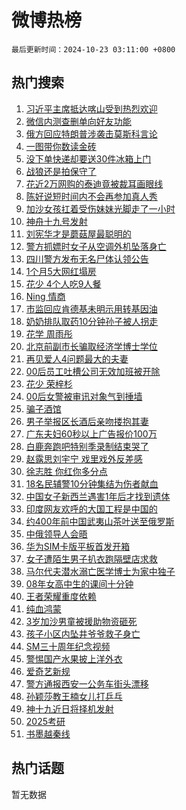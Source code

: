 # 微博热榜

`最后更新时间：2024-10-23 03:11:00 +0800`

## 热门搜索

1. [习近平主席抵达喀山受到热烈欢迎](https://m.weibo.cn/search?containerid=100103type%3D1%26t%3D10%26q%3D%23%E4%B9%A0%E8%BF%91%E5%B9%B3%E4%B8%BB%E5%B8%AD%E6%8A%B5%E8%BE%BE%E5%96%80%E5%B1%B1%E5%8F%97%E5%88%B0%E7%83%AD%E7%83%88%E6%AC%A2%E8%BF%8E%23&stream_entry_id=51&isnewpage=1&extparam=seat%3D1%26pos%3D0%26c_type%3D51%26q%3D%2523%25E4%25B9%25A0%25E8%25BF%2591%25E5%25B9%25B3%25E4%25B8%25BB%25E5%25B8%25AD%25E6%258A%25B5%25E8%25BE%25BE%25E5%2596%2580%25E5%25B1%25B1%25E5%258F%2597%25E5%2588%25B0%25E7%2583%25AD%25E7%2583%2588%25E6%25AC%25A2%25E8%25BF%258E%2523%26dgr%3D0%26cate%3D10103%26stream_entry_id%3D51%26filter_type%3Drealtimehot%26display_time%3D1729624259%26pre_seqid%3D17296242593850270508008)
1. [微信内测查删单向好友功能](https://m.weibo.cn/search?containerid=100103type%3D1%26t%3D10%26q%3D%23%E5%BE%AE%E4%BF%A1%E5%86%85%E6%B5%8B%E6%9F%A5%E5%88%A0%E5%8D%95%E5%90%91%E5%A5%BD%E5%8F%8B%E5%8A%9F%E8%83%BD%23&stream_entry_id=31&isnewpage=1&extparam=seat%3D1%26band_rank%3D1%26c_type%3D31%26q%3D%2523%25E5%25BE%25AE%25E4%25BF%25A1%25E5%2586%2585%25E6%25B5%258B%25E6%259F%25A5%25E5%2588%25A0%25E5%258D%2595%25E5%2590%2591%25E5%25A5%25BD%25E5%258F%258B%25E5%258A%259F%25E8%2583%25BD%2523%26realpos%3D1%26stream_entry_id%3D31%26dgr%3D0%26flag%3D2%26pos%3D0%26cate%3D5001%26lcate%3D5001%26filter_type%3Drealtimehot%26display_time%3D1729624259%26pre_seqid%3D17296242593850270508008)
1. [俄方回应特朗普涉袭击莫斯科言论](https://m.weibo.cn/search?containerid=100103type%3D1%26t%3D10%26q%3D%23%E4%BF%84%E6%96%B9%E5%9B%9E%E5%BA%94%E7%89%B9%E6%9C%97%E6%99%AE%E6%B6%89%E8%A2%AD%E5%87%BB%E8%8E%AB%E6%96%AF%E7%A7%91%E8%A8%80%E8%AE%BA%23&stream_entry_id=31&isnewpage=1&extparam=seat%3D1%26band_rank%3D2%26c_type%3D31%26q%3D%2523%25E4%25BF%2584%25E6%2596%25B9%25E5%259B%259E%25E5%25BA%2594%25E7%2589%25B9%25E6%259C%2597%25E6%2599%25AE%25E6%25B6%2589%25E8%25A2%25AD%25E5%2587%25BB%25E8%258E%25AB%25E6%2596%25AF%25E7%25A7%2591%25E8%25A8%2580%25E8%25AE%25BA%2523%26realpos%3D2%26stream_entry_id%3D31%26dgr%3D0%26flag%3D1%26pos%3D1%26cate%3D5001%26lcate%3D5001%26filter_type%3Drealtimehot%26display_time%3D1729624259%26pre_seqid%3D17296242593850270508008)
1. [一图带你数读金砖](https://m.weibo.cn/search?containerid=100103type%3D1%26t%3D10%26q%3D%23%E4%B8%80%E5%9B%BE%E5%B8%A6%E4%BD%A0%E6%95%B0%E8%AF%BB%E9%87%91%E7%A0%96%23&stream_entry_id=31&isnewpage=1&extparam=seat%3D1%26band_rank%3D3%26c_type%3D31%26q%3D%2523%25E4%25B8%2580%25E5%259B%25BE%25E5%25B8%25A6%25E4%25BD%25A0%25E6%2595%25B0%25E8%25AF%25BB%25E9%2587%2591%25E7%25A0%2596%2523%26realpos%3D3%26stream_entry_id%3D31%26dgr%3D0%26flag%3D0%26pos%3D2%26cate%3D5001%26lcate%3D5001%26filter_type%3Drealtimehot%26display_time%3D1729624259%26pre_seqid%3D17296242593850270508008)
1. [没下单快递却要送30件冰箱上门](https://m.weibo.cn/search?containerid=100103type%3D1%26t%3D10%26q%3D%23%E6%B2%A1%E4%B8%8B%E5%8D%95%E5%BF%AB%E9%80%92%E5%8D%B4%E8%A6%81%E9%80%8130%E4%BB%B6%E5%86%B0%E7%AE%B1%E4%B8%8A%E9%97%A8%23&stream_entry_id=31&isnewpage=1&extparam=seat%3D1%26band_rank%3D4%26c_type%3D31%26q%3D%2523%25E6%25B2%25A1%25E4%25B8%258B%25E5%258D%2595%25E5%25BF%25AB%25E9%2580%2592%25E5%258D%25B4%25E8%25A6%2581%25E9%2580%258130%25E4%25BB%25B6%25E5%2586%25B0%25E7%25AE%25B1%25E4%25B8%258A%25E9%2597%25A8%2523%26realpos%3D4%26stream_entry_id%3D31%26dgr%3D0%26flag%3D0%26pos%3D3%26cate%3D5001%26lcate%3D5001%26filter_type%3Drealtimehot%26display_time%3D1729624259%26pre_seqid%3D17296242593850270508008)
1. [战狼还是拍保守了](https://m.weibo.cn/search?containerid=100103type%3D1%26t%3D10%26q%3D%23%E6%88%98%E7%8B%BC%E8%BF%98%E6%98%AF%E6%8B%8D%E4%BF%9D%E5%AE%88%E4%BA%86%23&stream_entry_id=31&isnewpage=1&extparam=seat%3D1%26band_rank%3D5%26c_type%3D31%26q%3D%2523%25E6%2588%2598%25E7%258B%25BC%25E8%25BF%2598%25E6%2598%25AF%25E6%258B%258D%25E4%25BF%259D%25E5%25AE%2588%25E4%25BA%2586%2523%26realpos%3D5%26stream_entry_id%3D31%26dgr%3D0%26flag%3D0%26pos%3D4%26cate%3D5001%26lcate%3D5001%26filter_type%3Drealtimehot%26display_time%3D1729624259%26pre_seqid%3D17296242593850270508008)
1. [花近2万网购的泰迪竟被裁耳画眼线](https://m.weibo.cn/search?containerid=100103type%3D1%26t%3D10%26q%3D%23%E8%8A%B1%E8%BF%912%E4%B8%87%E7%BD%91%E8%B4%AD%E7%9A%84%E6%B3%B0%E8%BF%AA%E7%AB%9F%E8%A2%AB%E8%A3%81%E8%80%B3%E7%94%BB%E7%9C%BC%E7%BA%BF%23&stream_entry_id=31&isnewpage=1&extparam=seat%3D1%26band_rank%3D6%26c_type%3D31%26q%3D%2523%25E8%258A%25B1%25E8%25BF%25912%25E4%25B8%2587%25E7%25BD%2591%25E8%25B4%25AD%25E7%259A%2584%25E6%25B3%25B0%25E8%25BF%25AA%25E7%25AB%259F%25E8%25A2%25AB%25E8%25A3%2581%25E8%2580%25B3%25E7%2594%25BB%25E7%259C%25BC%25E7%25BA%25BF%2523%26realpos%3D6%26stream_entry_id%3D31%26dgr%3D0%26flag%3D0%26pos%3D5%26cate%3D5001%26lcate%3D5001%26filter_type%3Drealtimehot%26display_time%3D1729624259%26pre_seqid%3D17296242593850270508008)
1. [陈好说短时间内不会再参加真人秀](https://m.weibo.cn/search?containerid=100103type%3D1%26t%3D10%26q%3D%23%E9%99%88%E5%A5%BD%E8%AF%B4%E7%9F%AD%E6%97%B6%E9%97%B4%E5%86%85%E4%B8%8D%E4%BC%9A%E5%86%8D%E5%8F%82%E5%8A%A0%E7%9C%9F%E4%BA%BA%E7%A7%80%23&stream_entry_id=31&isnewpage=1&extparam=seat%3D1%26band_rank%3D7%26c_type%3D31%26q%3D%2523%25E9%2599%2588%25E5%25A5%25BD%25E8%25AF%25B4%25E7%259F%25AD%25E6%2597%25B6%25E9%2597%25B4%25E5%2586%2585%25E4%25B8%258D%25E4%25BC%259A%25E5%2586%258D%25E5%258F%2582%25E5%258A%25A0%25E7%259C%259F%25E4%25BA%25BA%25E7%25A7%2580%2523%26realpos%3D7%26stream_entry_id%3D31%26dgr%3D0%26flag%3D0%26pos%3D6%26cate%3D5001%26lcate%3D5001%26filter_type%3Drealtimehot%26display_time%3D1729624259%26pre_seqid%3D17296242593850270508008)
1. [加沙女孩扛着受伤妹妹光脚走了一小时](https://m.weibo.cn/search?containerid=100103type%3D1%26t%3D10%26q%3D%23%E5%8A%A0%E6%B2%99%E5%A5%B3%E5%AD%A9%E6%89%9B%E7%9D%80%E5%8F%97%E4%BC%A4%E5%A6%B9%E5%A6%B9%E5%85%89%E8%84%9A%E8%B5%B0%E4%BA%86%E4%B8%80%E5%B0%8F%E6%97%B6%23&stream_entry_id=31&isnewpage=1&extparam=seat%3D1%26band_rank%3D8%26c_type%3D31%26q%3D%2523%25E5%258A%25A0%25E6%25B2%2599%25E5%25A5%25B3%25E5%25AD%25A9%25E6%2589%259B%25E7%259D%2580%25E5%258F%2597%25E4%25BC%25A4%25E5%25A6%25B9%25E5%25A6%25B9%25E5%2585%2589%25E8%2584%259A%25E8%25B5%25B0%25E4%25BA%2586%25E4%25B8%2580%25E5%25B0%258F%25E6%2597%25B6%2523%26realpos%3D8%26stream_entry_id%3D31%26dgr%3D0%26flag%3D0%26pos%3D7%26cate%3D5001%26lcate%3D5001%26filter_type%3Drealtimehot%26display_time%3D1729624259%26pre_seqid%3D17296242593850270508008)
1. [神舟十九号发射](https://m.weibo.cn/search?containerid=100103type%3D1%26t%3D10%26q%3D%23%E7%A5%9E%E8%88%9F%E5%8D%81%E4%B9%9D%E5%8F%B7%E5%8F%91%E5%B0%84%23&stream_entry_id=31&isnewpage=1&extparam=seat%3D1%26band_rank%3D9%26c_type%3D31%26q%3D%2523%25E7%25A5%259E%25E8%2588%259F%25E5%258D%2581%25E4%25B9%259D%25E5%258F%25B7%25E5%258F%2591%25E5%25B0%2584%2523%26realpos%3D9%26stream_entry_id%3D31%26dgr%3D0%26flag%3D0%26pos%3D8%26cate%3D5001%26lcate%3D5001%26filter_type%3Drealtimehot%26display_time%3D1729624259%26pre_seqid%3D17296242593850270508008)
1. [刘宪华才是蘑菇屋最聪明的](https://m.weibo.cn/search?containerid=100103type%3D1%26t%3D10%26q%3D%E5%88%98%E5%AE%AA%E5%8D%8E%E6%89%8D%E6%98%AF%E8%98%91%E8%8F%87%E5%B1%8B%E6%9C%80%E8%81%AA%E6%98%8E%E7%9A%84&stream_entry_id=31&isnewpage=1&extparam=seat%3D1%26band_rank%3D10%26c_type%3D31%26q%3D%25E5%2588%2598%25E5%25AE%25AA%25E5%258D%258E%25E6%2589%258D%25E6%2598%25AF%25E8%2598%2591%25E8%258F%2587%25E5%25B1%258B%25E6%259C%2580%25E8%2581%25AA%25E6%2598%258E%25E7%259A%2584%26realpos%3D10%26stream_entry_id%3D31%26dgr%3D0%26flag%3D0%26pos%3D9%26cate%3D5001%26lcate%3D5001%26filter_type%3Drealtimehot%26display_time%3D1729624259%26pre_seqid%3D17296242593850270508008)
1. [警方抓嫖时女子从空调外机坠落身亡](https://m.weibo.cn/search?containerid=100103type%3D1%26t%3D10%26q%3D%23%E8%AD%A6%E6%96%B9%E6%8A%93%E5%AB%96%E6%97%B6%E5%A5%B3%E5%AD%90%E4%BB%8E%E7%A9%BA%E8%B0%83%E5%A4%96%E6%9C%BA%E5%9D%A0%E8%90%BD%E8%BA%AB%E4%BA%A1%23&stream_entry_id=31&isnewpage=1&extparam=seat%3D1%26band_rank%3D11%26c_type%3D31%26q%3D%2523%25E8%25AD%25A6%25E6%2596%25B9%25E6%258A%2593%25E5%25AB%2596%25E6%2597%25B6%25E5%25A5%25B3%25E5%25AD%2590%25E4%25BB%258E%25E7%25A9%25BA%25E8%25B0%2583%25E5%25A4%2596%25E6%259C%25BA%25E5%259D%25A0%25E8%2590%25BD%25E8%25BA%25AB%25E4%25BA%25A1%2523%26realpos%3D11%26stream_entry_id%3D31%26dgr%3D0%26flag%3D2%26pos%3D10%26cate%3D5001%26lcate%3D5001%26filter_type%3Drealtimehot%26display_time%3D1729624259%26pre_seqid%3D17296242593850270508008)
1. [四川警方发布无名尸体认领公告](https://m.weibo.cn/search?containerid=100103type%3D1%26t%3D10%26q%3D%23%E5%9B%9B%E5%B7%9D%E8%AD%A6%E6%96%B9%E5%8F%91%E5%B8%83%E6%97%A0%E5%90%8D%E5%B0%B8%E4%BD%93%E8%AE%A4%E9%A2%86%E5%85%AC%E5%91%8A%23&stream_entry_id=31&isnewpage=1&extparam=seat%3D1%26band_rank%3D12%26c_type%3D31%26q%3D%2523%25E5%259B%259B%25E5%25B7%259D%25E8%25AD%25A6%25E6%2596%25B9%25E5%258F%2591%25E5%25B8%2583%25E6%2597%25A0%25E5%2590%258D%25E5%25B0%25B8%25E4%25BD%2593%25E8%25AE%25A4%25E9%25A2%2586%25E5%2585%25AC%25E5%2591%258A%2523%26realpos%3D12%26stream_entry_id%3D31%26dgr%3D0%26flag%3D0%26pos%3D11%26cate%3D5001%26lcate%3D5001%26filter_type%3Drealtimehot%26display_time%3D1729624259%26pre_seqid%3D17296242593850270508008)
1. [1个月5大网红塌房](https://m.weibo.cn/search?containerid=100103type%3D1%26t%3D10%26q%3D%231%E4%B8%AA%E6%9C%885%E5%A4%A7%E7%BD%91%E7%BA%A2%E5%A1%8C%E6%88%BF%23&stream_entry_id=31&isnewpage=1&extparam=seat%3D1%26band_rank%3D13%26c_type%3D31%26q%3D%25231%25E4%25B8%25AA%25E6%259C%25885%25E5%25A4%25A7%25E7%25BD%2591%25E7%25BA%25A2%25E5%25A1%258C%25E6%2588%25BF%2523%26realpos%3D13%26stream_entry_id%3D31%26dgr%3D0%26flag%3D2%26pos%3D12%26cate%3D5001%26lcate%3D5001%26filter_type%3Drealtimehot%26display_time%3D1729624259%26pre_seqid%3D17296242593850270508008)
1. [花少 4个人吃9人餐](https://m.weibo.cn/search?containerid=100103type%3D1%26t%3D10%26q%3D%E8%8A%B1%E5%B0%91+4%E4%B8%AA%E4%BA%BA%E5%90%839%E4%BA%BA%E9%A4%90&stream_entry_id=31&isnewpage=1&extparam=seat%3D1%26band_rank%3D14%26c_type%3D31%26q%3D%25E8%258A%25B1%25E5%25B0%2591%25204%25E4%25B8%25AA%25E4%25BA%25BA%25E5%2590%25839%25E4%25BA%25BA%25E9%25A4%2590%26realpos%3D14%26stream_entry_id%3D31%26dgr%3D0%26flag%3D0%26pos%3D13%26cate%3D5001%26lcate%3D5001%26filter_type%3Drealtimehot%26display_time%3D1729624259%26pre_seqid%3D17296242593850270508008)
1. [Ning 情商](https://m.weibo.cn/search?containerid=100103type%3D1%26t%3D10%26q%3DNing+%E6%83%85%E5%95%86&stream_entry_id=31&isnewpage=1&extparam=seat%3D1%26band_rank%3D15%26c_type%3D31%26q%3DNing%2520%25E6%2583%2585%25E5%2595%2586%26realpos%3D15%26stream_entry_id%3D31%26dgr%3D0%26flag%3D0%26pos%3D14%26cate%3D5001%26lcate%3D5001%26filter_type%3Drealtimehot%26display_time%3D1729624259%26pre_seqid%3D17296242593850270508008)
1. [市监回应肯德基未明示用转基因油](https://m.weibo.cn/search?containerid=100103type%3D1%26t%3D10%26q%3D%23%E5%B8%82%E7%9B%91%E5%9B%9E%E5%BA%94%E8%82%AF%E5%BE%B7%E5%9F%BA%E6%9C%AA%E6%98%8E%E7%A4%BA%E7%94%A8%E8%BD%AC%E5%9F%BA%E5%9B%A0%E6%B2%B9%23&stream_entry_id=31&isnewpage=1&extparam=seat%3D1%26band_rank%3D16%26c_type%3D31%26q%3D%2523%25E5%25B8%2582%25E7%259B%2591%25E5%259B%259E%25E5%25BA%2594%25E8%2582%25AF%25E5%25BE%25B7%25E5%259F%25BA%25E6%259C%25AA%25E6%2598%258E%25E7%25A4%25BA%25E7%2594%25A8%25E8%25BD%25AC%25E5%259F%25BA%25E5%259B%25A0%25E6%25B2%25B9%2523%26realpos%3D16%26stream_entry_id%3D31%26dgr%3D0%26flag%3D1%26pos%3D15%26cate%3D5001%26lcate%3D5001%26filter_type%3Drealtimehot%26display_time%3D1729624259%26pre_seqid%3D17296242593850270508008)
1. [奶奶排队取药10分钟孙子被人拐走](https://m.weibo.cn/search?containerid=100103type%3D1%26t%3D10%26q%3D%23%E5%A5%B6%E5%A5%B6%E6%8E%92%E9%98%9F%E5%8F%96%E8%8D%AF10%E5%88%86%E9%92%9F%E5%AD%99%E5%AD%90%E8%A2%AB%E4%BA%BA%E6%8B%90%E8%B5%B0%23&stream_entry_id=31&isnewpage=1&extparam=seat%3D1%26band_rank%3D17%26c_type%3D31%26q%3D%2523%25E5%25A5%25B6%25E5%25A5%25B6%25E6%258E%2592%25E9%2598%259F%25E5%258F%2596%25E8%258D%25AF10%25E5%2588%2586%25E9%2592%259F%25E5%25AD%2599%25E5%25AD%2590%25E8%25A2%25AB%25E4%25BA%25BA%25E6%258B%2590%25E8%25B5%25B0%2523%26realpos%3D17%26stream_entry_id%3D31%26dgr%3D0%26flag%3D0%26pos%3D16%26cate%3D5001%26lcate%3D5001%26filter_type%3Drealtimehot%26display_time%3D1729624259%26pre_seqid%3D17296242593850270508008)
1. [花学 周雨彤](https://m.weibo.cn/search?containerid=100103type%3D1%26t%3D10%26q%3D%E8%8A%B1%E5%AD%A6+%E5%91%A8%E9%9B%A8%E5%BD%A4&stream_entry_id=31&isnewpage=1&extparam=seat%3D1%26band_rank%3D18%26c_type%3D31%26q%3D%25E8%258A%25B1%25E5%25AD%25A6%2520%25E5%2591%25A8%25E9%259B%25A8%25E5%25BD%25A4%26realpos%3D18%26stream_entry_id%3D31%26dgr%3D0%26flag%3D0%26pos%3D17%26cate%3D5001%26lcate%3D5001%26filter_type%3Drealtimehot%26display_time%3D1729624259%26pre_seqid%3D17296242593850270508008)
1. [北京前副市长骗取经济学博士学位](https://m.weibo.cn/search?containerid=100103type%3D1%26t%3D10%26q%3D%23%E5%8C%97%E4%BA%AC%E5%89%8D%E5%89%AF%E5%B8%82%E9%95%BF%E9%AA%97%E5%8F%96%E7%BB%8F%E6%B5%8E%E5%AD%A6%E5%8D%9A%E5%A3%AB%E5%AD%A6%E4%BD%8D%23&stream_entry_id=31&isnewpage=1&extparam=seat%3D1%26band_rank%3D19%26c_type%3D31%26q%3D%2523%25E5%258C%2597%25E4%25BA%25AC%25E5%2589%258D%25E5%2589%25AF%25E5%25B8%2582%25E9%2595%25BF%25E9%25AA%2597%25E5%258F%2596%25E7%25BB%258F%25E6%25B5%258E%25E5%25AD%25A6%25E5%258D%259A%25E5%25A3%25AB%25E5%25AD%25A6%25E4%25BD%258D%2523%26realpos%3D19%26stream_entry_id%3D31%26dgr%3D0%26flag%3D0%26pos%3D18%26cate%3D5001%26lcate%3D5001%26filter_type%3Drealtimehot%26display_time%3D1729624259%26pre_seqid%3D17296242593850270508008)
1. [再见爱人4问题最大的夫妻](https://m.weibo.cn/search?containerid=100103type%3D1%26t%3D10%26q%3D%E5%86%8D%E8%A7%81%E7%88%B1%E4%BA%BA4%E9%97%AE%E9%A2%98%E6%9C%80%E5%A4%A7%E7%9A%84%E5%A4%AB%E5%A6%BB&stream_entry_id=31&isnewpage=1&extparam=seat%3D1%26band_rank%3D20%26c_type%3D31%26q%3D%25E5%2586%258D%25E8%25A7%2581%25E7%2588%25B1%25E4%25BA%25BA4%25E9%2597%25AE%25E9%25A2%2598%25E6%259C%2580%25E5%25A4%25A7%25E7%259A%2584%25E5%25A4%25AB%25E5%25A6%25BB%26realpos%3D20%26stream_entry_id%3D31%26dgr%3D0%26flag%3D0%26pos%3D19%26cate%3D5001%26lcate%3D5001%26filter_type%3Drealtimehot%26display_time%3D1729624259%26pre_seqid%3D17296242593850270508008)
1. [00后员工吐槽公司无效加班被开除](https://m.weibo.cn/search?containerid=100103type%3D1%26t%3D10%26q%3D%2300%E5%90%8E%E5%91%98%E5%B7%A5%E5%90%90%E6%A7%BD%E5%85%AC%E5%8F%B8%E6%97%A0%E6%95%88%E5%8A%A0%E7%8F%AD%E8%A2%AB%E5%BC%80%E9%99%A4%23&stream_entry_id=31&isnewpage=1&extparam=seat%3D1%26band_rank%3D21%26c_type%3D31%26q%3D%252300%25E5%2590%258E%25E5%2591%2598%25E5%25B7%25A5%25E5%2590%2590%25E6%25A7%25BD%25E5%2585%25AC%25E5%258F%25B8%25E6%2597%25A0%25E6%2595%2588%25E5%258A%25A0%25E7%258F%25AD%25E8%25A2%25AB%25E5%25BC%2580%25E9%2599%25A4%2523%26realpos%3D21%26stream_entry_id%3D31%26dgr%3D0%26flag%3D0%26pos%3D20%26cate%3D5001%26lcate%3D5001%26filter_type%3Drealtimehot%26display_time%3D1729624259%26pre_seqid%3D17296242593850270508008)
1. [花少 荣梓杉](https://m.weibo.cn/search?containerid=100103type%3D1%26t%3D10%26q%3D%E8%8A%B1%E5%B0%91+%E8%8D%A3%E6%A2%93%E6%9D%89&stream_entry_id=31&isnewpage=1&extparam=seat%3D1%26band_rank%3D22%26c_type%3D31%26q%3D%25E8%258A%25B1%25E5%25B0%2591%2520%25E8%258D%25A3%25E6%25A2%2593%25E6%259D%2589%26realpos%3D22%26stream_entry_id%3D31%26dgr%3D0%26flag%3D0%26pos%3D21%26cate%3D5001%26lcate%3D5001%26filter_type%3Drealtimehot%26display_time%3D1729624259%26pre_seqid%3D17296242593850270508008)
1. [00后女警被审讯对象气到捶墙](https://m.weibo.cn/search?containerid=100103type%3D1%26t%3D10%26q%3D%2300%E5%90%8E%E5%A5%B3%E8%AD%A6%E8%A2%AB%E5%AE%A1%E8%AE%AF%E5%AF%B9%E8%B1%A1%E6%B0%94%E5%88%B0%E6%8D%B6%E5%A2%99%23&stream_entry_id=31&isnewpage=1&extparam=seat%3D1%26band_rank%3D23%26c_type%3D31%26q%3D%252300%25E5%2590%258E%25E5%25A5%25B3%25E8%25AD%25A6%25E8%25A2%25AB%25E5%25AE%25A1%25E8%25AE%25AF%25E5%25AF%25B9%25E8%25B1%25A1%25E6%25B0%2594%25E5%2588%25B0%25E6%258D%25B6%25E5%25A2%2599%2523%26realpos%3D23%26stream_entry_id%3D31%26dgr%3D0%26flag%3D0%26pos%3D22%26cate%3D5001%26lcate%3D5001%26filter_type%3Drealtimehot%26display_time%3D1729624259%26pre_seqid%3D17296242593850270508008)
1. [骗子酒馆](https://m.weibo.cn/search?containerid=100103type%3D1%26t%3D10%26q%3D%23%E9%AA%97%E5%AD%90%E9%85%92%E9%A6%86%23&stream_entry_id=31&isnewpage=1&extparam=seat%3D1%26band_rank%3D24%26c_type%3D31%26q%3D%2523%25E9%25AA%2597%25E5%25AD%2590%25E9%2585%2592%25E9%25A6%2586%2523%26realpos%3D24%26stream_entry_id%3D31%26dgr%3D0%26flag%3D1%26pos%3D23%26cate%3D5001%26lcate%3D5001%26filter_type%3Drealtimehot%26display_time%3D1729624259%26pre_seqid%3D17296242593850270508008)
1. [男子举报区长酒后亲吻搂抱其妻](https://m.weibo.cn/search?containerid=100103type%3D1%26t%3D10%26q%3D%23%E7%94%B7%E5%AD%90%E4%B8%BE%E6%8A%A5%E5%8C%BA%E9%95%BF%E9%85%92%E5%90%8E%E4%BA%B2%E5%90%BB%E6%90%82%E6%8A%B1%E5%85%B6%E5%A6%BB%23&stream_entry_id=31&isnewpage=1&extparam=seat%3D1%26band_rank%3D25%26c_type%3D31%26q%3D%2523%25E7%2594%25B7%25E5%25AD%2590%25E4%25B8%25BE%25E6%258A%25A5%25E5%258C%25BA%25E9%2595%25BF%25E9%2585%2592%25E5%2590%258E%25E4%25BA%25B2%25E5%2590%25BB%25E6%2590%2582%25E6%258A%25B1%25E5%2585%25B6%25E5%25A6%25BB%2523%26realpos%3D25%26stream_entry_id%3D31%26dgr%3D0%26flag%3D0%26pos%3D24%26cate%3D5001%26lcate%3D5001%26filter_type%3Drealtimehot%26display_time%3D1729624259%26pre_seqid%3D17296242593850270508008)
1. [广东夫妇60秒以上广告报价100万](https://m.weibo.cn/search?containerid=100103type%3D1%26t%3D10%26q%3D%23%E5%B9%BF%E4%B8%9C%E5%A4%AB%E5%A6%8760%E7%A7%92%E4%BB%A5%E4%B8%8A%E5%B9%BF%E5%91%8A%E6%8A%A5%E4%BB%B7100%E4%B8%87%23&stream_entry_id=31&isnewpage=1&extparam=seat%3D1%26band_rank%3D26%26c_type%3D31%26q%3D%2523%25E5%25B9%25BF%25E4%25B8%259C%25E5%25A4%25AB%25E5%25A6%258760%25E7%25A7%2592%25E4%25BB%25A5%25E4%25B8%258A%25E5%25B9%25BF%25E5%2591%258A%25E6%258A%25A5%25E4%25BB%25B7100%25E4%25B8%2587%2523%26realpos%3D26%26stream_entry_id%3D31%26dgr%3D0%26flag%3D1%26pos%3D25%26cate%3D5001%26lcate%3D5001%26filter_type%3Drealtimehot%26display_time%3D1729624259%26pre_seqid%3D17296242593850270508008)
1. [白鹿奔跑吧特别季录制结束哭了](https://m.weibo.cn/search?containerid=100103type%3D1%26t%3D10%26q%3D%23%E7%99%BD%E9%B9%BF%E5%A5%94%E8%B7%91%E5%90%A7%E7%89%B9%E5%88%AB%E5%AD%A3%E5%BD%95%E5%88%B6%E7%BB%93%E6%9D%9F%E5%93%AD%E4%BA%86%23&stream_entry_id=31&isnewpage=1&extparam=seat%3D1%26band_rank%3D27%26c_type%3D31%26q%3D%2523%25E7%2599%25BD%25E9%25B9%25BF%25E5%25A5%2594%25E8%25B7%2591%25E5%2590%25A7%25E7%2589%25B9%25E5%2588%25AB%25E5%25AD%25A3%25E5%25BD%2595%25E5%2588%25B6%25E7%25BB%2593%25E6%259D%259F%25E5%2593%25AD%25E4%25BA%2586%2523%26realpos%3D27%26stream_entry_id%3D31%26dgr%3D0%26flag%3D0%26pos%3D26%26cate%3D5001%26lcate%3D5001%26filter_type%3Drealtimehot%26display_time%3D1729624259%26pre_seqid%3D17296242593850270508008)
1. [赵露思刘宇宁 戏里戏外反差感](https://m.weibo.cn/search?containerid=100103type%3D1%26t%3D10%26q%3D%E8%B5%B5%E9%9C%B2%E6%80%9D%E5%88%98%E5%AE%87%E5%AE%81+%E6%88%8F%E9%87%8C%E6%88%8F%E5%A4%96%E5%8F%8D%E5%B7%AE%E6%84%9F&stream_entry_id=31&isnewpage=1&extparam=seat%3D1%26band_rank%3D28%26c_type%3D31%26q%3D%25E8%25B5%25B5%25E9%259C%25B2%25E6%2580%259D%25E5%2588%2598%25E5%25AE%2587%25E5%25AE%2581%2520%25E6%2588%258F%25E9%2587%258C%25E6%2588%258F%25E5%25A4%2596%25E5%258F%258D%25E5%25B7%25AE%25E6%2584%259F%26realpos%3D28%26stream_entry_id%3D31%26dgr%3D0%26flag%3D0%26pos%3D27%26cate%3D5001%26lcate%3D5001%26filter_type%3Drealtimehot%26display_time%3D1729624259%26pre_seqid%3D17296242593850270508008)
1. [徐志胜 你红你多分点](https://m.weibo.cn/search?containerid=100103type%3D1%26t%3D10%26q%3D%E5%BE%90%E5%BF%97%E8%83%9C+%E4%BD%A0%E7%BA%A2%E4%BD%A0%E5%A4%9A%E5%88%86%E7%82%B9&stream_entry_id=31&isnewpage=1&extparam=seat%3D1%26band_rank%3D29%26c_type%3D31%26q%3D%25E5%25BE%2590%25E5%25BF%2597%25E8%2583%259C%2520%25E4%25BD%25A0%25E7%25BA%25A2%25E4%25BD%25A0%25E5%25A4%259A%25E5%2588%2586%25E7%2582%25B9%26realpos%3D29%26stream_entry_id%3D31%26dgr%3D0%26flag%3D0%26pos%3D28%26cate%3D5001%26lcate%3D5001%26filter_type%3Drealtimehot%26display_time%3D1729624259%26pre_seqid%3D17296242593850270508008)
1. [18名民辅警10分钟集结为伤者献血](https://m.weibo.cn/search?containerid=100103type%3D1%26t%3D10%26q%3D%2318%E5%90%8D%E6%B0%91%E8%BE%85%E8%AD%A610%E5%88%86%E9%92%9F%E9%9B%86%E7%BB%93%E4%B8%BA%E4%BC%A4%E8%80%85%E7%8C%AE%E8%A1%80%23&stream_entry_id=31&isnewpage=1&extparam=seat%3D1%26band_rank%3D30%26c_type%3D31%26q%3D%252318%25E5%2590%258D%25E6%25B0%2591%25E8%25BE%2585%25E8%25AD%25A610%25E5%2588%2586%25E9%2592%259F%25E9%259B%2586%25E7%25BB%2593%25E4%25B8%25BA%25E4%25BC%25A4%25E8%2580%2585%25E7%258C%25AE%25E8%25A1%2580%2523%26realpos%3D30%26stream_entry_id%3D31%26dgr%3D0%26flag%3D32768%26pos%3D29%26cate%3D5001%26lcate%3D5001%26filter_type%3Drealtimehot%26display_time%3D1729624259%26pre_seqid%3D17296242593850270508008)
1. [中国女子新西兰遇害1年后才找到遗体](https://m.weibo.cn/search?containerid=100103type%3D1%26t%3D10%26q%3D%23%E4%B8%AD%E5%9B%BD%E5%A5%B3%E5%AD%90%E6%96%B0%E8%A5%BF%E5%85%B0%E9%81%87%E5%AE%B31%E5%B9%B4%E5%90%8E%E6%89%8D%E6%89%BE%E5%88%B0%E9%81%97%E4%BD%93%23&stream_entry_id=31&isnewpage=1&extparam=seat%3D1%26band_rank%3D31%26c_type%3D31%26q%3D%2523%25E4%25B8%25AD%25E5%259B%25BD%25E5%25A5%25B3%25E5%25AD%2590%25E6%2596%25B0%25E8%25A5%25BF%25E5%2585%25B0%25E9%2581%2587%25E5%25AE%25B31%25E5%25B9%25B4%25E5%2590%258E%25E6%2589%258D%25E6%2589%25BE%25E5%2588%25B0%25E9%2581%2597%25E4%25BD%2593%2523%26realpos%3D31%26stream_entry_id%3D31%26dgr%3D0%26flag%3D0%26pos%3D30%26cate%3D5001%26lcate%3D5001%26filter_type%3Drealtimehot%26display_time%3D1729624259%26pre_seqid%3D17296242593850270508008)
1. [印度网友欢呼的大国工程是中国的](https://m.weibo.cn/search?containerid=100103type%3D1%26t%3D10%26q%3D%23%E5%8D%B0%E5%BA%A6%E7%BD%91%E5%8F%8B%E6%AC%A2%E5%91%BC%E7%9A%84%E5%A4%A7%E5%9B%BD%E5%B7%A5%E7%A8%8B%E6%98%AF%E4%B8%AD%E5%9B%BD%E7%9A%84%23&stream_entry_id=31&isnewpage=1&extparam=seat%3D1%26band_rank%3D32%26c_type%3D31%26q%3D%2523%25E5%258D%25B0%25E5%25BA%25A6%25E7%25BD%2591%25E5%258F%258B%25E6%25AC%25A2%25E5%2591%25BC%25E7%259A%2584%25E5%25A4%25A7%25E5%259B%25BD%25E5%25B7%25A5%25E7%25A8%258B%25E6%2598%25AF%25E4%25B8%25AD%25E5%259B%25BD%25E7%259A%2584%2523%26realpos%3D32%26stream_entry_id%3D31%26dgr%3D0%26flag%3D0%26pos%3D31%26cate%3D5001%26lcate%3D5001%26filter_type%3Drealtimehot%26display_time%3D1729624259%26pre_seqid%3D17296242593850270508008)
1. [约400年前中国武夷山茶叶送至俄罗斯](https://m.weibo.cn/search?containerid=100103type%3D1%26t%3D10%26q%3D%23%E7%BA%A6400%E5%B9%B4%E5%89%8D%E4%B8%AD%E5%9B%BD%E6%AD%A6%E5%A4%B7%E5%B1%B1%E8%8C%B6%E5%8F%B6%E9%80%81%E8%87%B3%E4%BF%84%E7%BD%97%E6%96%AF%23&stream_entry_id=31&isnewpage=1&extparam=seat%3D1%26band_rank%3D33%26c_type%3D31%26q%3D%2523%25E7%25BA%25A6400%25E5%25B9%25B4%25E5%2589%258D%25E4%25B8%25AD%25E5%259B%25BD%25E6%25AD%25A6%25E5%25A4%25B7%25E5%25B1%25B1%25E8%258C%25B6%25E5%258F%25B6%25E9%2580%2581%25E8%2587%25B3%25E4%25BF%2584%25E7%25BD%2597%25E6%2596%25AF%2523%26realpos%3D33%26stream_entry_id%3D31%26dgr%3D0%26flag%3D0%26pos%3D32%26cate%3D5001%26lcate%3D5001%26filter_type%3Drealtimehot%26display_time%3D1729624259%26pre_seqid%3D17296242593850270508008)
1. [中俄领导人会晤](https://m.weibo.cn/search?containerid=100103type%3D1%26t%3D10%26q%3D%23%E4%B8%AD%E4%BF%84%E9%A2%86%E5%AF%BC%E4%BA%BA%E4%BC%9A%E6%99%A4%23&stream_entry_id=31&isnewpage=1&extparam=seat%3D1%26band_rank%3D34%26c_type%3D31%26q%3D%2523%25E4%25B8%25AD%25E4%25BF%2584%25E9%25A2%2586%25E5%25AF%25BC%25E4%25BA%25BA%25E4%25BC%259A%25E6%2599%25A4%2523%26realpos%3D34%26stream_entry_id%3D31%26dgr%3D0%26flag%3D0%26pos%3D33%26cate%3D5001%26lcate%3D5001%26filter_type%3Drealtimehot%26display_time%3D1729624259%26pre_seqid%3D17296242593850270508008)
1. [华为SIM卡版平板首发开箱](https://m.weibo.cn/search?containerid=100103type%3D1%26t%3D10%26q%3D%23%E5%8D%8E%E4%B8%BASIM%E5%8D%A1%E7%89%88%E5%B9%B3%E6%9D%BF%E9%A6%96%E5%8F%91%E5%BC%80%E7%AE%B1%23&stream_entry_id=31&isnewpage=1&extparam=seat%3D1%26band_rank%3D35%26c_type%3D31%26q%3D%2523%25E5%258D%258E%25E4%25B8%25BASIM%25E5%258D%25A1%25E7%2589%2588%25E5%25B9%25B3%25E6%259D%25BF%25E9%25A6%2596%25E5%258F%2591%25E5%25BC%2580%25E7%25AE%25B1%2523%26realpos%3D35%26stream_entry_id%3D31%26dgr%3D0%26flag%3D0%26pos%3D34%26cate%3D5001%26lcate%3D5001%26filter_type%3Drealtimehot%26display_time%3D1729624259%26pre_seqid%3D17296242593850270508008)
1. [女子遭陌生男子扒衣跑隔壁店求救](https://m.weibo.cn/search?containerid=100103type%3D1%26t%3D10%26q%3D%23%E5%A5%B3%E5%AD%90%E9%81%AD%E9%99%8C%E7%94%9F%E7%94%B7%E5%AD%90%E6%89%92%E8%A1%A3%E8%B7%91%E9%9A%94%E5%A3%81%E5%BA%97%E6%B1%82%E6%95%91%23&stream_entry_id=31&isnewpage=1&extparam=seat%3D1%26band_rank%3D36%26c_type%3D31%26q%3D%2523%25E5%25A5%25B3%25E5%25AD%2590%25E9%2581%25AD%25E9%2599%258C%25E7%2594%259F%25E7%2594%25B7%25E5%25AD%2590%25E6%2589%2592%25E8%25A1%25A3%25E8%25B7%2591%25E9%259A%2594%25E5%25A3%2581%25E5%25BA%2597%25E6%25B1%2582%25E6%2595%2591%2523%26realpos%3D36%26stream_entry_id%3D31%26dgr%3D0%26flag%3D1%26pos%3D35%26cate%3D5001%26lcate%3D5001%26filter_type%3Drealtimehot%26display_time%3D1729624259%26pre_seqid%3D17296242593850270508008)
1. [马尔代夫潜水溺亡医学博士为家中独子](https://m.weibo.cn/search?containerid=100103type%3D1%26t%3D10%26q%3D%23%E9%A9%AC%E5%B0%94%E4%BB%A3%E5%A4%AB%E6%BD%9C%E6%B0%B4%E6%BA%BA%E4%BA%A1%E5%8C%BB%E5%AD%A6%E5%8D%9A%E5%A3%AB%E4%B8%BA%E5%AE%B6%E4%B8%AD%E7%8B%AC%E5%AD%90%23&stream_entry_id=31&isnewpage=1&extparam=seat%3D1%26band_rank%3D37%26c_type%3D31%26q%3D%2523%25E9%25A9%25AC%25E5%25B0%2594%25E4%25BB%25A3%25E5%25A4%25AB%25E6%25BD%259C%25E6%25B0%25B4%25E6%25BA%25BA%25E4%25BA%25A1%25E5%258C%25BB%25E5%25AD%25A6%25E5%258D%259A%25E5%25A3%25AB%25E4%25B8%25BA%25E5%25AE%25B6%25E4%25B8%25AD%25E7%258B%25AC%25E5%25AD%2590%2523%26realpos%3D37%26stream_entry_id%3D31%26dgr%3D0%26flag%3D0%26pos%3D36%26cate%3D5001%26lcate%3D5001%26filter_type%3Drealtimehot%26display_time%3D1729624259%26pre_seqid%3D17296242593850270508008)
1. [08年女高中生的课间十分钟](https://m.weibo.cn/search?containerid=100103type%3D1%26t%3D10%26q%3D08%E5%B9%B4%E5%A5%B3%E9%AB%98%E4%B8%AD%E7%94%9F%E7%9A%84%E8%AF%BE%E9%97%B4%E5%8D%81%E5%88%86%E9%92%9F&stream_entry_id=31&isnewpage=1&extparam=seat%3D1%26band_rank%3D38%26c_type%3D31%26q%3D08%25E5%25B9%25B4%25E5%25A5%25B3%25E9%25AB%2598%25E4%25B8%25AD%25E7%2594%259F%25E7%259A%2584%25E8%25AF%25BE%25E9%2597%25B4%25E5%258D%2581%25E5%2588%2586%25E9%2592%259F%26realpos%3D38%26stream_entry_id%3D31%26dgr%3D0%26flag%3D0%26pos%3D37%26cate%3D5001%26lcate%3D5001%26filter_type%3Drealtimehot%26display_time%3D1729624259%26pre_seqid%3D17296242593850270508008)
1. [王者荣耀重度依赖](https://m.weibo.cn/search?containerid=100103type%3D1%26t%3D10%26q%3D%23%E7%8E%8B%E8%80%85%E8%8D%A3%E8%80%80%E9%87%8D%E5%BA%A6%E4%BE%9D%E8%B5%96%23&stream_entry_id=31&isnewpage=1&extparam=seat%3D1%26band_rank%3D39%26c_type%3D31%26q%3D%2523%25E7%258E%258B%25E8%2580%2585%25E8%258D%25A3%25E8%2580%2580%25E9%2587%258D%25E5%25BA%25A6%25E4%25BE%259D%25E8%25B5%2596%2523%26realpos%3D39%26stream_entry_id%3D31%26dgr%3D0%26flag%3D0%26pos%3D38%26cate%3D5001%26lcate%3D5001%26filter_type%3Drealtimehot%26display_time%3D1729624259%26pre_seqid%3D17296242593850270508008)
1. [纯血鸿蒙](https://m.weibo.cn/search?containerid=100103type%3D1%26t%3D10%26q%3D%23%E7%BA%AF%E8%A1%80%E9%B8%BF%E8%92%99%23&stream_entry_id=31&isnewpage=1&extparam=seat%3D1%26band_rank%3D40%26c_type%3D31%26q%3D%2523%25E7%25BA%25AF%25E8%25A1%2580%25E9%25B8%25BF%25E8%2592%2599%2523%26realpos%3D40%26stream_entry_id%3D31%26dgr%3D0%26flag%3D0%26pos%3D39%26cate%3D5001%26lcate%3D5001%26filter_type%3Drealtimehot%26display_time%3D1729624259%26pre_seqid%3D17296242593850270508008)
1. [3岁加沙男童被援助物资砸死](https://m.weibo.cn/search?containerid=100103type%3D1%26t%3D10%26q%3D%233%E5%B2%81%E5%8A%A0%E6%B2%99%E7%94%B7%E7%AB%A5%E8%A2%AB%E6%8F%B4%E5%8A%A9%E7%89%A9%E8%B5%84%E7%A0%B8%E6%AD%BB%23&stream_entry_id=31&isnewpage=1&extparam=seat%3D1%26band_rank%3D41%26c_type%3D31%26q%3D%25233%25E5%25B2%2581%25E5%258A%25A0%25E6%25B2%2599%25E7%2594%25B7%25E7%25AB%25A5%25E8%25A2%25AB%25E6%258F%25B4%25E5%258A%25A9%25E7%2589%25A9%25E8%25B5%2584%25E7%25A0%25B8%25E6%25AD%25BB%2523%26realpos%3D41%26stream_entry_id%3D31%26dgr%3D0%26flag%3D0%26pos%3D40%26cate%3D5001%26lcate%3D5001%26filter_type%3Drealtimehot%26display_time%3D1729624259%26pre_seqid%3D17296242593850270508008)
1. [孩子小区内坠井爷爷救子身亡](https://m.weibo.cn/search?containerid=100103type%3D1%26t%3D10%26q%3D%23%E5%AD%A9%E5%AD%90%E5%B0%8F%E5%8C%BA%E5%86%85%E5%9D%A0%E4%BA%95%E7%88%B7%E7%88%B7%E6%95%91%E5%AD%90%E8%BA%AB%E4%BA%A1%23&stream_entry_id=31&isnewpage=1&extparam=seat%3D1%26band_rank%3D42%26c_type%3D31%26q%3D%2523%25E5%25AD%25A9%25E5%25AD%2590%25E5%25B0%258F%25E5%258C%25BA%25E5%2586%2585%25E5%259D%25A0%25E4%25BA%2595%25E7%2588%25B7%25E7%2588%25B7%25E6%2595%2591%25E5%25AD%2590%25E8%25BA%25AB%25E4%25BA%25A1%2523%26realpos%3D42%26stream_entry_id%3D31%26dgr%3D0%26flag%3D0%26pos%3D41%26cate%3D5001%26lcate%3D5001%26filter_type%3Drealtimehot%26display_time%3D1729624259%26pre_seqid%3D17296242593850270508008)
1. [SM三十周年纪念视频](https://m.weibo.cn/search?containerid=100103type%3D1%26t%3D10%26q%3D%23SM%E4%B8%89%E5%8D%81%E5%91%A8%E5%B9%B4%E7%BA%AA%E5%BF%B5%E8%A7%86%E9%A2%91%23&stream_entry_id=31&isnewpage=1&extparam=seat%3D1%26band_rank%3D43%26c_type%3D31%26q%3D%2523SM%25E4%25B8%2589%25E5%258D%2581%25E5%2591%25A8%25E5%25B9%25B4%25E7%25BA%25AA%25E5%25BF%25B5%25E8%25A7%2586%25E9%25A2%2591%2523%26realpos%3D43%26stream_entry_id%3D31%26dgr%3D0%26flag%3D0%26pos%3D42%26cate%3D5001%26lcate%3D5001%26filter_type%3Drealtimehot%26display_time%3D1729624259%26pre_seqid%3D17296242593850270508008)
1. [警惕国产水果披上洋外衣](https://m.weibo.cn/search?containerid=100103type%3D1%26t%3D10%26q%3D%23%E8%AD%A6%E6%83%95%E5%9B%BD%E4%BA%A7%E6%B0%B4%E6%9E%9C%E6%8A%AB%E4%B8%8A%E6%B4%8B%E5%A4%96%E8%A1%A3%23&stream_entry_id=31&isnewpage=1&extparam=seat%3D1%26band_rank%3D44%26c_type%3D31%26q%3D%2523%25E8%25AD%25A6%25E6%2583%2595%25E5%259B%25BD%25E4%25BA%25A7%25E6%25B0%25B4%25E6%259E%259C%25E6%258A%25AB%25E4%25B8%258A%25E6%25B4%258B%25E5%25A4%2596%25E8%25A1%25A3%2523%26realpos%3D44%26stream_entry_id%3D31%26dgr%3D0%26flag%3D0%26pos%3D43%26cate%3D5001%26lcate%3D5001%26filter_type%3Drealtimehot%26display_time%3D1729624259%26pre_seqid%3D17296242593850270508008)
1. [爱奇艺新规](https://m.weibo.cn/search?containerid=100103type%3D1%26t%3D10%26q%3D%23%E7%88%B1%E5%A5%87%E8%89%BA%E6%96%B0%E8%A7%84%23&stream_entry_id=31&isnewpage=1&extparam=seat%3D1%26band_rank%3D45%26c_type%3D31%26q%3D%2523%25E7%2588%25B1%25E5%25A5%2587%25E8%2589%25BA%25E6%2596%25B0%25E8%25A7%2584%2523%26realpos%3D45%26stream_entry_id%3D31%26dgr%3D0%26flag%3D0%26pos%3D44%26cate%3D5001%26lcate%3D5001%26filter_type%3Drealtimehot%26display_time%3D1729624259%26pre_seqid%3D17296242593850270508008)
1. [警方通报西安一公务车街头漂移](https://m.weibo.cn/search?containerid=100103type%3D1%26t%3D10%26q%3D%23%E8%AD%A6%E6%96%B9%E9%80%9A%E6%8A%A5%E8%A5%BF%E5%AE%89%E4%B8%80%E5%85%AC%E5%8A%A1%E8%BD%A6%E8%A1%97%E5%A4%B4%E6%BC%82%E7%A7%BB%23&stream_entry_id=31&isnewpage=1&extparam=seat%3D1%26band_rank%3D46%26c_type%3D31%26q%3D%2523%25E8%25AD%25A6%25E6%2596%25B9%25E9%2580%259A%25E6%258A%25A5%25E8%25A5%25BF%25E5%25AE%2589%25E4%25B8%2580%25E5%2585%25AC%25E5%258A%25A1%25E8%25BD%25A6%25E8%25A1%2597%25E5%25A4%25B4%25E6%25BC%2582%25E7%25A7%25BB%2523%26realpos%3D46%26stream_entry_id%3D31%26dgr%3D0%26flag%3D0%26pos%3D45%26cate%3D5001%26lcate%3D5001%26filter_type%3Drealtimehot%26display_time%3D1729624259%26pre_seqid%3D17296242593850270508008)
1. [孙颖莎教王楠女儿打乒乓](https://m.weibo.cn/search?containerid=100103type%3D1%26t%3D10%26q%3D%23%E5%AD%99%E9%A2%96%E8%8E%8E%E6%95%99%E7%8E%8B%E6%A5%A0%E5%A5%B3%E5%84%BF%E6%89%93%E4%B9%92%E4%B9%93%23&stream_entry_id=31&isnewpage=1&extparam=seat%3D1%26band_rank%3D47%26c_type%3D31%26q%3D%2523%25E5%25AD%2599%25E9%25A2%2596%25E8%258E%258E%25E6%2595%2599%25E7%258E%258B%25E6%25A5%25A0%25E5%25A5%25B3%25E5%2584%25BF%25E6%2589%2593%25E4%25B9%2592%25E4%25B9%2593%2523%26realpos%3D47%26stream_entry_id%3D31%26dgr%3D0%26flag%3D0%26pos%3D46%26cate%3D5001%26lcate%3D5001%26filter_type%3Drealtimehot%26display_time%3D1729624259%26pre_seqid%3D17296242593850270508008)
1. [神十九近日将择机发射](https://m.weibo.cn/search?containerid=100103type%3D1%26t%3D10%26q%3D%23%E7%A5%9E%E5%8D%81%E4%B9%9D%E8%BF%91%E6%97%A5%E5%B0%86%E6%8B%A9%E6%9C%BA%E5%8F%91%E5%B0%84%23&stream_entry_id=31&isnewpage=1&extparam=seat%3D1%26band_rank%3D48%26c_type%3D31%26q%3D%2523%25E7%25A5%259E%25E5%258D%2581%25E4%25B9%259D%25E8%25BF%2591%25E6%2597%25A5%25E5%25B0%2586%25E6%258B%25A9%25E6%259C%25BA%25E5%258F%2591%25E5%25B0%2584%2523%26realpos%3D48%26stream_entry_id%3D31%26dgr%3D0%26flag%3D1%26pos%3D47%26cate%3D5001%26lcate%3D5001%26filter_type%3Drealtimehot%26display_time%3D1729624259%26pre_seqid%3D17296242593850270508008)
1. [2025考研](https://m.weibo.cn/search?containerid=100103type%3D1%26t%3D10%26q%3D%232025%E8%80%83%E7%A0%94%23&stream_entry_id=31&isnewpage=1&extparam=seat%3D1%26band_rank%3D49%26c_type%3D31%26q%3D%25232025%25E8%2580%2583%25E7%25A0%2594%2523%26realpos%3D49%26stream_entry_id%3D31%26dgr%3D0%26flag%3D0%26pos%3D48%26cate%3D5001%26lcate%3D5001%26filter_type%3Drealtimehot%26display_time%3D1729624259%26pre_seqid%3D17296242593850270508008)
1. [书墨越秦线](https://m.weibo.cn/search?containerid=100103type%3D1%26t%3D10%26q%3D%E4%B9%A6%E5%A2%A8%E8%B6%8A%E7%A7%A6%E7%BA%BF&stream_entry_id=31&isnewpage=1&extparam=seat%3D1%26band_rank%3D50%26c_type%3D31%26q%3D%25E4%25B9%25A6%25E5%25A2%25A8%25E8%25B6%258A%25E7%25A7%25A6%25E7%25BA%25BF%26realpos%3D50%26stream_entry_id%3D31%26dgr%3D0%26flag%3D1%26pos%3D49%26cate%3D5001%26lcate%3D5001%26filter_type%3Drealtimehot%26display_time%3D1729624259%26pre_seqid%3D17296242593850270508008)

## 热门话题

暂无数据
